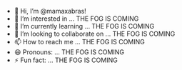 - 👋 Hi, I’m @mamaxabras!
- 👀 I’m interested in ... THE FOG IS COMING
- 🌱 I’m currently learning ... THE FOG IS COMING
- 💞️ I’m looking to collaborate on ... THE FOG IS COMING
- 📫 How to reach me ... THE FOG IS COMING
- 😄 Pronouns: ... THE FOG IS COMING
- ⚡ Fun fact: ... THE FOG IS COMING

<!---
mamaxabras/mamaxabras is a ✨ special ✨ repository because its `README.md` (this file) appears on your GitHub profile.
You can click the Preview link to take a look at your changes.
--->
